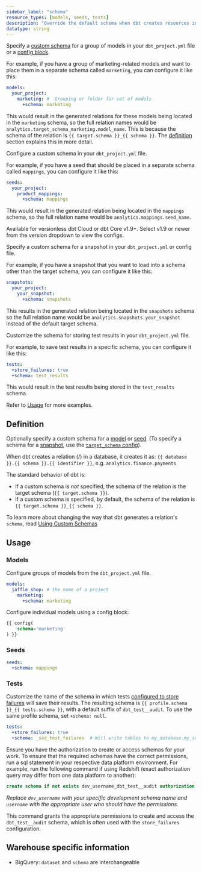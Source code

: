 ```yaml
---
sidebar_label: "schema"
resource_types: [models, seeds, tests]
description: "Override the default schema when dbt creates resources in your data platform."
datatype: string
---
```


<Tabs>
<TabItem value="model" label="Model">

Specify a [custom schema](/docs/build/custom-schemas#understanding-custom-schemas) for a group of models in your `dbt_project.yml` file or a [config block](/reference/resource-configs/schema#models). 
 
For example, if you have a group of marketing-related models and want to place them in a separate schema called `marketing`, you can configure it like this:

<File name='dbt_project.yml'>

```yml
models:
  your_project:
    marketing: #  Grouping or folder for set of models
      +schema: marketing
```
</File>

This would result in the generated relations for these models being located in the  `marketing` schema, so the full relation names would be `analytics.target_schema_marketing.model_name`. This is because the schema of the relation is `{{ target.schema }}_{{ schema }}`. The [definition](#definition) section explains this in more detail.

</TabItem>

<TabItem value="seeds" label="Seeds">

Configure a custom schema in your `dbt_project.yml` file. 

For example, if you have a seed that should be placed in a separate schema called `mappings`, you can configure it like this:

<File name='dbt_project.yml'>

```yml
seeds:
  your_project:
    product_mappings:
      +schema: mappings
```

This would result in the generated relation being located in the `mappings` schema, so the full relation name would be `analytics.mappings.seed_name`. 

</File>
</TabItem>

<TabItem value="snapshots" label="Snapshots">

<VersionBlock lastVersion="1.8">

Available for versionless dbt Cloud or dbt Core v1.9+. Select v1.9 or newer from the version dropdown to view the configs.

</VersionBlock>

<VersionBlock firstVersion="1.9">

Specify a custom schema for a snapshot in your `dbt_project.yml` or config file. 

For example, if you have a snapshot that you want to load into a schema other than the target schema, you can configure it like this:

<File name='dbt_project.yml'>

```yml
snapshots:
  your_project:
    your_snapshot:
      +schema: snapshots
```
</File>

This results in the generated relation being located in the `snapshots` schema so the full relation name would be `analytics.snapshots.your_snapshot` instead of the default target schema.

</VersionBlock>

</TabItem>

<TabItem value="tests" label="Test">

Customize the schema for storing test results in your `dbt_project.yml` file. 

For example, to save test results in a specific schema, you can configure it like this:


<File name='dbt_project.yml'>

```yml
tests:
  +store_failures: true
  +schema: test_results
```

This would result in the test results being stored in the `test_results` schema.
</File>
</TabItem>
</Tabs>

Refer to [Usage](#usage) for more examples.

## Definition
Optionally specify a custom schema for a [model](/docs/build/sql-models) or [seed](/docs/build/seeds). (To specify a schema for a [snapshot](/docs/build/snapshots), use the [`target_schema` config](/reference/resource-configs/target_schema)).

When dbt creates a relation (<Term id="table" />/<Term id="view" />) in a database, it creates it as: `{{ database }}.{{ schema }}.{{ identifier }}`, e.g. `analytics.finance.payments`

The standard behavior of dbt is:
* If a custom schema is _not_ specified, the schema of the relation is the target schema (`{{ target.schema }}`).
* If a custom schema is specified, by default, the schema of the relation is `{{ target.schema }}_{{ schema }}`.

To learn more about changing the way that dbt generates a relation's `schema`, read [Using Custom Schemas](/docs/build/custom-schemas)

## Usage

### Models

Configure groups of models from the `dbt_project.yml` file.

<File name='dbt_project.yml'>

```yml
models:
  jaffle_shop: # the name of a project
    marketing:
      +schema: marketing
```

</File>

Configure individual models using a config block:

<File name='models/my_model.sql'>

```sql
{{ config(
    schema='marketing'
) }}
```

</File>

### Seeds
<File name='dbt_project.yml'>

```yml
seeds:
  +schema: mappings
```

</File>

### Tests

Customize the name of the schema in which tests [configured to store failures](/reference/resource-configs/store_failures) will save their results.
The resulting schema is `{{ profile.schema }}_{{ tests.schema }}`, with a default suffix of `dbt_test__audit`.
To use the same profile schema, set `+schema: null`.

<File name='dbt_project.yml'>

```yml
tests:
  +store_failures: true
  +schema: _sad_test_failures  # Will write tables to my_database.my_schema__sad_test_failures
```

</File>

Ensure you have the authorization to create or access schemas for your work. To ensure that the required schemas have the correct permissions, run a sql statement in your respective data platform environment. For example, run the following command if using Redshift (exact authorization query may differ from one data platform to another):

```sql
create schema if not exists dev_username_dbt_test__audit authorization username;
```
_Replace `dev_username` with your specific development schema name and `username` with the appropriate user who should have the permissions._

This command grants the appropriate permissions to create and access the `dbt_test__audit` schema, which is often used with the `store_failures` configuration.

## Warehouse specific information
* BigQuery: `dataset` and `schema` are interchangeable
